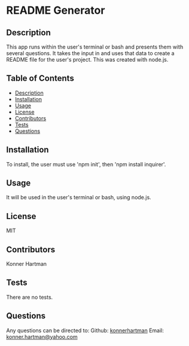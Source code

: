 # README Generator
  
  ## Description
  This app runs within the user's terminal or bash and presents them with several questions. It takes the input in and uses that data to create a README file for the user's project. This was created with node.js.
  
  ## Table of Contents
  - [Description](#)
  - [Installation](#installation)
  - [Usage](#usage)
  - [License](#license)
  - [Contributors](#contributors)
  - [Tests](#tests)
  - [Questions](#questions)
  
  ## Installation
  To install, the user must use 'npm init', then 'npm install inquirer'.
  
  ## Usage
  It will be used in the user's terminal or bash, using node.js.
  
  ## License
  MIT
  
  ## Contributors
  Konner Hartman
  
  ## Tests
  There are no tests.
  
  ## Questions
  Any questions can be directed to:
  Github: [konnerhartman](https://github.com/konnerhartman)
  Email: konner.hartman@yahoo.com
